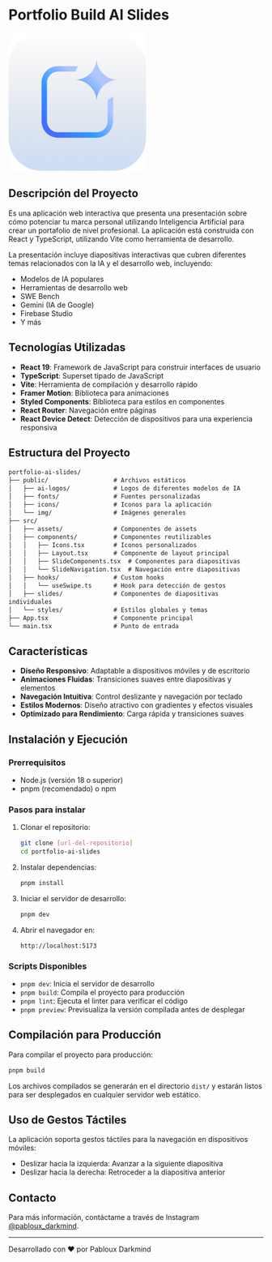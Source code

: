 # Portfolio Build AI Slides

![Logo](/public/BuildAILogo.png)

## Descripción del Proyecto

Es una aplicación web interactiva que presenta una presentación sobre cómo potenciar tu marca personal utilizando Inteligencia Artificial para crear un portafolio de nivel profesional. La aplicación está construida con React y TypeScript, utilizando Vite como herramienta de desarrollo.

La presentación incluye diapositivas interactivas que cubren diferentes temas relacionados con la IA y el desarrollo web, incluyendo:

- Modelos de IA populares
- Herramientas de desarrollo web
- SWE Bench
- Gemini (IA de Google)
- Firebase Studio
- Y más

## Tecnologías Utilizadas

- **React 19**: Framework de JavaScript para construir interfaces de usuario
- **TypeScript**: Superset tipado de JavaScript
- **Vite**: Herramienta de compilación y desarrollo rápido
- **Framer Motion**: Biblioteca para animaciones
- **Styled Components**: Biblioteca para estilos en componentes
- **React Router**: Navegación entre páginas
- **React Device Detect**: Detección de dispositivos para una experiencia responsiva

## Estructura del Proyecto

```
portfolio-ai-slides/
├── public/                  # Archivos estáticos
│   ├── ai-logos/            # Logos de diferentes modelos de IA
│   ├── fonts/               # Fuentes personalizadas
│   ├── icons/               # Iconos para la aplicación
│   └── img/                 # Imágenes generales
├── src/
│   ├── assets/              # Componentes de assets
│   ├── components/          # Componentes reutilizables
│   │   ├── Icons.tsx        # Iconos personalizados
│   │   ├── Layout.tsx       # Componente de layout principal
│   │   ├── SlideComponents.tsx  # Componentes para diapositivas
│   │   └── SlideNavigation.tsx  # Navegación entre diapositivas
│   ├── hooks/               # Custom hooks
│   │   └── useSwipe.ts      # Hook para detección de gestos
│   ├── slides/              # Componentes de diapositivas individuales
│   └── styles/              # Estilos globales y temas
├── App.tsx                  # Componente principal
└── main.tsx                 # Punto de entrada
```

## Características

- **Diseño Responsivo**: Adaptable a dispositivos móviles y de escritorio
- **Animaciones Fluidas**: Transiciones suaves entre diapositivas y elementos
- **Navegación Intuitiva**: Control deslizante y navegación por teclado
- **Estilos Modernos**: Diseño atractivo con gradientes y efectos visuales
- **Optimizado para Rendimiento**: Carga rápida y transiciones suaves

## Instalación y Ejecución

### Prerrequisitos

- Node.js (versión 18 o superior)
- pnpm (recomendado) o npm

### Pasos para instalar

1. Clonar el repositorio:

   ```bash
   git clone [url-del-repositorio]
   cd portfolio-ai-slides
   ```

2. Instalar dependencias:

   ```bash
   pnpm install
   ```

3. Iniciar el servidor de desarrollo:

   ```bash
   pnpm dev
   ```

4. Abrir el navegador en:
   ```
   http://localhost:5173
   ```

### Scripts Disponibles

- `pnpm dev`: Inicia el servidor de desarrollo
- `pnpm build`: Compila el proyecto para producción
- `pnpm lint`: Ejecuta el linter para verificar el código
- `pnpm preview`: Previsualiza la versión compilada antes de desplegar

## Compilación para Producción

Para compilar el proyecto para producción:

```bash
pnpm build
```

Los archivos compilados se generarán en el directorio `dist/` y estarán listos para ser desplegados en cualquier servidor web estático.

## Uso de Gestos Táctiles

La aplicación soporta gestos táctiles para la navegación en dispositivos móviles:

- Deslizar hacia la izquierda: Avanzar a la siguiente diapositiva
- Deslizar hacia la derecha: Retroceder a la diapositiva anterior

## Contacto

Para más información, contáctame a través de Instagram [@pabloux_darkmind](https://www.instagram.com/pabloux_darkmind).

---

Desarrollado con ❤️ por Pabloux Darkmind

